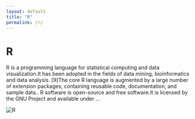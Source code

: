 ```yaml
---
layout: default
title: "R"
permalink: /r/
---
```


# R

R is a programming language for statistical computing and data visualization.It has been adopted in the fields of data mining, bioinformatics and data analysis. [9]The core R language is augmented by a large number of extension packages, containing reusable code, documentation, and sample data.. R software is open-source and free software.It is licensed by the GNU Project and available under ...

![R](https://www.tiobe.com/wp-content/themes/tiobe/tiobe-index/images/R.png)

